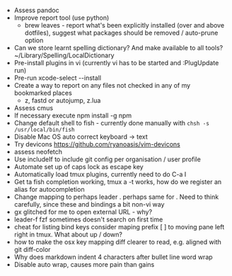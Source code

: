 * Assess pandoc
* Improve report tool (use python)
  - brew leaves - report what's been explicitly installed (over and above
    dotfiles), suggest what packages should be removed / auto-prune option
* Can we store learnt spelling dictionary? And make available to all tools?
  ~/Library/Spelling/LocalDictionary
* Pre-install plugins in vi (currently vi has to be started and :PlugUpdate run)
* Pre-run xcode-select --install
* Create a way to report on any files not checked in any of my bookmarked places
   - z, fastd or autojump, z.lua
* Assess cmus
* If necessary execute npm install -g npm
* Change default shell to fish - currently done manually with
  `chsh -s /usr/local/bin/fish`
* Disable Mac OS auto correct keyboard -> text
* Try devicons https://github.com/ryanoasis/vim-devicons
* assess neofetch
* Use includeIf to include git config per organisation / user profile
* Automate set up of caps lock as escape key
* Automatically load tmux plugins, currently need to do C-a I
* Get ta fish completion working, tmux a -t works, how do we register an alias
  for autocompletion
* Change <CR> mapping to perhaps leader <CR>. perhaps same for <BS>. Need to
  think carefully, since these <CR> and <BS> bindings a bit non-vi way
* gx glitched for me to open external URL - why?
* leader-f fzf sometimes doesn't search on first time
* cheat for listing bind keys consider maping prefix [ ] to moving pane left
  right in tmux.  What about up / down?
* how to make the osx key mapping diff clearer to read, e.g. aligned with git
  diff-color
* Why does markdown indent 4 characters after bullet line word wrap
* Disable auto wrap, causes more pain than gains
